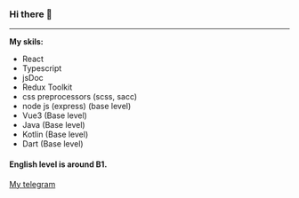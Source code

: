 ### Hi there 👋
---

__My skils:__
- React
- Typescript
- jsDoc
- Redux Toolkit
- css preprocessors (scss, sacc)
- node js (express) (base level)
- Vue3 (Base level) 
- Java (Base level) 
- Kotlin (Base level) 
- Dart (Base level) 



#### English level is around B1. 

 [My telegram](https://t.me/AlexandrNS70)

<!--
**Alexandr707/Alexandr707** is a ✨ _special_ ✨ repository because its `README.md` (this file) appears on your GitHub profile.

Here are some ideas to get you started:

- 🔭 I’m currently working on ...
- 🌱 I’m currently learning ...
- 👯 I’m looking to collaborate on ...
- 🤔 I’m looking for help with ...
- 💬 Ask me about ...
- 📫 How to reach me: ...
- 😄 Pronouns: ...
- ⚡ Fun fact: ...
-->
